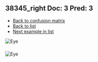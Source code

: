 ## 38345_right Doc: 3 Pred: 3
- [Back to confusion matrix](https://github.com/juliandewit/kaggle_retinopathy/blob/master/matrix.md)
- [Back to list](https://github.com/juliandewit/kaggle_retinopathy/blob/master/lists/33/list.md)
- [Next example in list](https://github.com/juliandewit/kaggle_retinopathy/blob/master/lists/33/38/38463_left.md)

![Eye](https://retinopaty.blob.core.windows.net/size1024/38345_right_3.jpeg)

### 

![Eye]()
